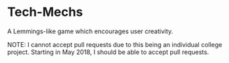 # Tech-Mechs
A Lemmings-like game which encourages user creativity.

NOTE: I cannot accept pull requests due to this being an individual college project. Starting in May 2018, I should be able to accept pull requests.
